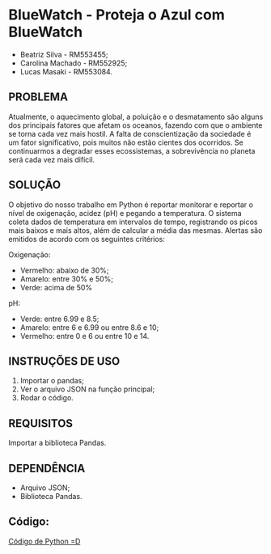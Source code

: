 # BlueWatch - Proteja o Azul com BlueWatch

- Beatriz Silva - RM553455;
- Carolina Machado - RM552925;
- Lucas Masaki - RM553084.

## PROBLEMA
Atualmente, o aquecimento global, a poluição e o desmatamento são alguns dos principais fatores que afetam os oceanos, fazendo com que o ambiente se torna cada vez mais hostil. A falta de conscientização da sociedade é um fator significativo, pois muitos não estão cientes dos ocorridos. Se continuarmos a degradar esses ecossistemas, a sobrevivência no planeta será cada vez mais difícil.

## SOLUÇÃO
O objetivo do nosso trabalho em Python é reportar monitorar e reportar o nível de oxigenação, acidez (pH) e pegando a temperatura. O sistema coleta dados de temperatura em intervalos de tempo, registrando os picos mais baixos e mais altos, além de calcular a média das mesmas. Alertas são emitidos de acordo com os seguintes critérios:

Oxigenação:
- Vermelho: abaixo de 30%;
- Amarelo: entre 30% e 50%;
- Verde: acima de 50%

pH:
- Verde: entre 6.99 e 8.5;
- Amarelo: entre 6 e 6.99 ou entre 8.6 e 10;
- Vermelho: entre 0 e 6 ou entre 10 e 14.

## INSTRUÇÕES DE USO
1. Importar o pandas;
2. Ver o arquivo JSON na função principal;
3. Rodar o código.
   
## REQUISITOS
Importar a biblioteca Pandas.

## DEPENDÊNCIA
- Arquivo JSON;
- Biblioteca Pandas.

## Código:
<a href="./blueWatch.ipynb">Código de Python =D</a>
